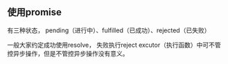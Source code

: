 ## 使用promise

有三种状态， pending（进行中）、fulfilled（已成功）、rejected（已失败）

一般大家约定成功使用resolve， 失败执行reject
excutor（执行函数）中可不管控异步操作，但是不管控异步操作没有意义。
